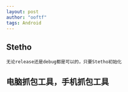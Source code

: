 ```yaml
---
layout: post
author: "ooftf"
tags: Android
---
```


## Stetho
    无论release还是debug都是可以的，只要Stetho初始化

## 电脑抓包工具，手机抓包工具
